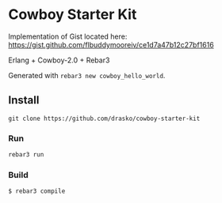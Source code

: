 # Cowboy Starter Kit
Implementation of Gist located here: https://gist.github.com/flbuddymooreiv/ce1d7a47b12c27bf1616

Erlang + Cowboy-2.0 + Rebar3

Generated with `rebar3 new cowboy_hello_world`.

## Install
```
git clone https://github.com/drasko/cowboy-starter-kit
```

### Run
```bash
rebar3 run
```

### Build
```bash
$ rebar3 compile
```

